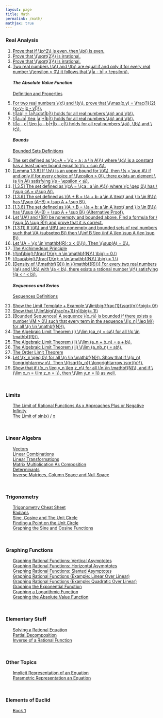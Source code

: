 ```yaml
---
layout: page
title: Math
permalink: /math/
mathjax: true
---
```


<!------------------------------------------------------------------->  
  <h3> Real Analysis </h3>
  <ol type="1">
    <li><a href="/jekyll/update/2024/05/14/analysis-psquared-even-then-p-even.html">
          Prove that if \(p^2\) is even, then \(p\) is even.
	</a></li>
    <li><a href="/jekyll/update/2024/05/01/analysis-square-root-two-irrational.html">
          Prove that \(\sqrt{2}\) is irrational.
    </a></li>
    <li><a href="/jekyll/update/2024/05/15/analysis-square-root-three-irrational.html">
          Prove that \(\sqrt{3}\) is irrational.
    </a></li>
	<!--
    <li><a href="/jekyll/update/2024/05/29/analysis-square-root-3-5-irrational.html">
          Prove that \(\sqrt{3} + \sqrt{5}\) is irrational.
    </a></li>
	-->
    <li><a href="/jekyll/update/2024/05/02/analysis-epsilon-proof-for-equal-real-numbers.html">
          Two real numbers \(a\) and \(b\) are equal if and only if for every real number \(\epsilon > 0\) it follows that \(|a - b| < \epsilon\).   
    </a></li>
<h4><i> The Absolute Value Function </i> </h4>
    <p><a href="/jekyll/update/2024/05/26/analysis-absolute-value-properties.html">
          Definition and Properties  
    </a></p>
    <li><a href="/jekyll/update/2024/05/13/analysis-absolute-value-max-x-y.html">
          For two real numbers \(x\) and \(y\), prove that \(\max(x,y) = \frac{1}{2}(x+y+|x - y|)\).   
    </a></li>
    <li><a href="/jekyll/update/2024/05/24/analysis-absolute-value-product.html">
          \(|ab| = |a|\cdot|b|\) holds for all real numbers \(a\) and \(b\).   
    </a></li>
    <li><a href="/jekyll/update/2024/05/25/analysis-absolute-value-triangle-inquality.html">
          \(|a+b| \leq |a|+|b|\) holds for all real numbers \(a\) and \(b\). 
    </a></li>
    <li><a href="/jekyll/update/2024/05/27/analysis-absolute-value-triangle-inquality-subtract.html">
          \(|a - c| \leq |a - b|+|b - c|\) holds for all real numbers \(a\), \(b\) and \(c\).   
    </a></li>
	<h4><i> Bounds </i></h4>
    <p><a href="/jekyll/update/2024/05/03/analysis-set-bounded.html">
          Bounded Sets Definitions
    </a></p>
    <li><a href="/jekyll/update/2024/05/04/analysis-least-upper-bound-constant.html">
          The set defined as \(c+A = \{c + a : a \in A\}\) where \(c\) is a constant has a least upper bound equal to \(c + sup A\).
    </a></li>
    <li><a href="/jekyll/update/2024/05/05/analysis-least-upper-bound-epsilon.html">
          [Lemma 1.3.8] If \(s\) is an upper bound for \(A\), then \(s = \sup A\) if and only if for every choice of \(\epsilon > 0\), there exists an element \(a \in A\) satisfying \(s - \epsilon < a\).
    </a></li>
    <li><a href="/jekyll/update/2024/05/06/analysis-least-upper-bound-multiply.html">
          [1.3.5] The set defined as \(cA = \{ca : a \in A\}\) where \(c \geq 0\) has \(\sup cA = c\sup A\).
    </a></li>
    <li><a href="/jekyll/update/2024/05/07/analysis-least-upper-bound-sum.html">
          [1.3.6] The set defined as \(A + B = \{a + b: a \in A \text{ and } b \in B\}\) has \(\sup (A+B) = \sup A + \sup B\).
    </a></li>
    <li><a href="/jekyll/update/2024/05/08/analysis-least-upper-bound-sum-alternative.html">
          [1.3.6] The set defined as \(A + B = \{a + b: a \in A \text{ and } b \in B\}\) has \(\sup (A+B) = \sup A + \sup B\) (Alternative Proof).
    </a></li>
    <li><a href="/jekyll/update/2024/05/09/analysis-least-upper-bound-union.html">
          Let \(A\) and \(B\) be nonempty and bounded above. Find a formula for \(\sup (A \cup B)\) and prove that it is correct.
    </a></li>
    <li><a href="/jekyll/update/2024/05/11/analysis-least-upper-bound-infb-infa-supb-supa.html">
          [1.3.11] If \(A\) and \(B\) are nonempty and bounded sets of real numbers such that \(A \subseteq B\) then \(\inf B \leq \inf A \leq \sup A \leq \sup B\).
    </a></li>
    <li><a href="/jekyll/update/2024/05/23/analysis-least-upper-bound-sup0.html">
          Let \(A = \{x \in \mathbf{R}: x < 0\}\). Then \(\sup(A) = 0\).
    </a></li>
    <li><a href="/jekyll/update/2024/05/16/analysis-archimedian-principle.html">
          The Archimedean Principle
    </a></li>
    <li><a href="/jekyll/update/2024/05/17/analysis-archimedian-principle-inf-N.html">
          \(\inf\big(\{\frac{1}{n}: n \in \mathbf{N}\} \big) = 0.\)
    </a></li>
    <li><a href="/jekyll/update/2024/05/18/analysis-archimedian-principle-sup-N.html">
          \(\sup\big(\{\frac{1}{n}: n \in \mathbf{N}\} \big) = 1.\)
    </a></li>
	<!--
    <li><a href="/jekyll/update/2024/05/19/analysis-bounds-alpha-n.html">
          Fix \(\alpha \in (0,1)\). Determine \(\inf(A)\) for \(A=\{\alpha^n: n \in \mathbf{N}\}\).
    </a></li>
    <li><a href="/jekyll/update/2024/05/10/analysis-least-upper-bound-1.3.7.html">
          (11) [1.3.7] If \(a\) is an upper bound for \(A\) and \(a \in A\), then \(a = \sup A\).
    </a></li>
	-->
    <li><a href="/jekyll/update/2024/05/20/analysis-density-of-q-in-r.html">
          [Density of \(\mathbf{Q}\) in \(\mathbf{R}\)] For every two real numbers \(a\) and \(b\) with \(a < b\), there exists a rational number \(r\) satisfying \(a < r < b\).
    </a></li>
	<h4><i>Sequences and Series</i> </h4>
    <p><a href="/jekyll/update/2024/05/21/analysis-seq-definitions.html">
          Sequences Definitions
    </a></p>
    <li><a href="/jekyll/update/2024/05/12/analysis-seq-limit-template.html">
          Show the Limit Template + Example \(\lim\big(\frac{1}{\sqrt{n}}\big)= 0\)
    </a></li>
    <li><a href="/jekyll/update/2024/05/22/analysis-seq-limit-example.html">
          Show that \(\lim\big(\frac{n+1}{n}\big)= 1\)
    </a></li>
    <li><a href="/jekyll/update/2024/06/03/analysis-seq-bounded.html">
          [Bounded Sequences] A sequence \(x_n\) is bounded if there exists a number \(M > 0\) such that every term in the sequence \(|x_n| \leq M\) for all \(n \in \mathbf{N}\).
    </a></li>
    <li><a href="/jekyll/update/2024/05/30/analysis-seq-algebraic-limit-theorem-i.html">
		  The Algebraic Limit Theorem (i) \(\lim (ca_n) = ca\) for all \(c \in \mathbf{R}\).
    </a></li>
    <li><a href="/jekyll/update/2024/05/31/analysis-seq-algebraic-limit-theorem-ii.html">
		  The Algebraic Limit Theorem (ii) \(\lim (a_n + b_n) = a + b\).
    </a></li>
    <li><a href="/jekyll/update/2024/06/01/analysis-seq-algebraic-limit-theorem-iii.html">
		  The Algebraic Limit Theorem (iii) \(\lim (a_nb_n) = ab\).
    </a></li>
    <li><a href="/jekyll/update/2024/06/02/analysis-seq-order-limit-theorem.html">
		  The Order Limit Theorem
    </a></li>
    <li><a href="/jekyll/update/2024/06/04/analysis-seq-sqrt.html">
		  Let \(x_n \geq 0\) for all \(n \in \mathbf{N}\). Show that if \((x_n) \longrightarrow x\), Then \((\sqrt{x_n}) \longrightarrow \sqrt{x}\).
    </a></li>
    <li><a href="/jekyll/update/2024/06/05/analysis-seq-squeeze-theorem.html">
		  Show that if \(x_n \leq y_n \leq z_n\) for all \(n \in \mathbf{N}\), and if \(\lim x_n = \lim z_n = l\), then \(\lim y_n = l\) as well.
    </a></li>
  </ol>
<br>
<!------------------------------------------------------------------->  
  <h3> Limits </h3>
  <ul style="list-style-type:none;">
    <li><a href="/jekyll/update/2024/04/16/limit-rational-functions.html">
            The Limit of Rational Functions As x Approaches Plus or Negative Infinity
    </a></li>
    <li><a href="/jekyll/update/2024/04/14/limit-sin-x.html">
          The Limit of sin(x) / x
    </a></li>
  </ul>
<br>

<!------------------------------------------------------------------->  
   <h3> Linear Algebra </h3>
   <ul style="list-style-type:none;">
       <li><a href="/jekyll/update/2023/09/11/vectors.html">
           Vectors
       </a></li>
       <li><a href="/jekyll/update/2023/09/12/linear-combinations.html">
           Linear Combinations
       </a></li>
       <li><a href="/jekyll/update/2023/09/22/linear-transformations.html">
           Linear Transformations
       </a></li>
       <li><a href="/jekyll/update/2023/09/25/matrix-multiplication-as-composition.html">
           Matrix Multiplication As Composition
       </a></li>
       <li><a href="/jekyll/update/2023/09/26/determinants.html">
           Determinants
       </a></li>
       <li><a href="/jekyll/update/2023/09/27/system-of-linear-equations.html">
           Inverse Matrices, Column Space and Null Space 
       </a></li>
	   <!--
       <li><a href="/jekyll/update/2023/09/29/dot-product.html">
           Dot Product
       </a></li>
       <li><a href="/jekyll/update/2023/10/02/cross-product.html">
           Cross Product
       </a></li>
	   -->
   </ul>
<br>

<!------------------------------------------------------------------->  
  <h3> Trigonometry </h3>
  <ul style="list-style-type:none;">
    <li><a href="/jekyll/update/2024/04/12/trigonometry-cheat-sheet.html">
           Trigonometry Cheat Sheet
      </a></li>
    <li><a href="/jekyll/update/2024/03/26/radians.html">
          Radians
    </a></li>
    <li><a href="/jekyll/update/2024/04/08/the-unit-circle.html">
          Sine, Cosine and The Unit Circle
    </a></li>
    <li><a href="/jekyll/update/2024/03/28/unit-circle-point.html">
          Finding a Point on the Unit Circle
    </a></li>
    <li><a href="/jekyll/update/2024/04/13/graphing-sine-cosine.html">
          Graphing the Sine and Cosine Functions
    </a></li>
  </ul>
<br>

<!------------------------------------------------------------------->  
  <h3> Graphing Functions </h3>
  <ul style="list-style-type:none;">
    <li><a href="/jekyll/update/2024/04/09/graph-vertical-asymptotes.html">
         Graphing Rational Functions: Vertical Asymptotes
    </a></li>
    <li><a href="/jekyll/update/2024/04/10/graph-horizontal-asymptotes.html">
         Graphing Rational Functions: Horizontal Asymptotes
    </a></li>
    <li><a href="/jekyll/update/2024/04/11/graph-slanted-asymptotes.html">
         Graphing Rational Functions: Slanted Asymptotes
    </a></li>
    <li><a href="/jekyll/update/2024/04/04/graph-function-linear-over-linear.html">
          Graphing Rational Functions (Example: Linear Over Linear)
    </a></li>
    <li><a href="/jekyll/update/2024/04/07/graph-function-quadratic-over-linear.html">
          Graphing Rational Functions (Example: Quadratic Over Linear)
    </a></li>
    <li><a href="/jekyll/update/2024/04/15/graph-function-exponential.html">
          Graphing the Exponential Function
    </a></li>
    <li><a href="/jekyll/update/2024/04/03/graph-function-logarithm.html">
          Graphing a Logarithmic Function
    </a></li>
    <li><a href="/jekyll/update/2024/04/05/graph-function-absolute-value.html">
          Graphing the Absolute Value Function
    </a></li>
  </ul>
<br>

<!------------------------------------------------------------------->  
  <h3> Elementary Stuff </h3>
  <ul style="list-style-type:none;">
    <li><a href="/jekyll/update/2024/04/01/rational-equations.html">
          Solving a Rational Equation
    </a></li>
    <li><a href="/jekyll/update/2024/04/02/partial-decomposition.html">
          Partial Decomposition
    </a></li>
    <li><a href="/jekyll/update/2024/04/06/inverse-rational-function.html">
          Inverse of a Rational Function
    </a></li>
  </ul>
<br>

<!------------------------------------------------------------------->  
 <h3> Other Topics </h3>
   <ul style="list-style-type:none;">
       <li><a href="/jekyll/update/2023/09/28/implicit-representation.html">
           Implicit Representation of an Equation
       </a></li>
       <li><a href="/jekyll/update/2023/09/30/parametric-representation.html">
           Parametric Representation an Equation
       </a></li>
   </ul>
<br>

<!------------------------------------------------------------------->  
 <h3> Elements of Euclid </h3>
   <ul style="list-style-type:none;">
       <li><a href="/jekyll/update/2024/04/29/elements-of-euclid-book1.html">
           Book 1
       </a></li>
   </ul>
<br>


<!------------------------------------------------------------------->  
<!--
   <h3> Abstract Algebra </h3>
   <ul style="list-style-type:none;">
       <li><a href="/jekyll/update/2019/09/07/groups.html">
           Groups
       </a></li>
   </ul>
--> 


<!------------------------------------------------------------------->  
<!--
   <h3> Number Theory </h3>
   <ul style="list-style-type:none;">
       <li><a href="/jekyll/update/2019/08/23/prime-numbers.html">
           Prime Numbers
       </a></li>
       <li><a href="/jekyll/update/2019/08/22/congruences.html">
           Congruences
       </a></li>
   </ul>
-->


<!--
<li><a href="/jekyll/update/2022/09/23/proof1.html">
   <b>09/23/2022:</b> If $n \in N,$ then $1 + (-1)^n(2n-1)$ is a multiple of $4$.
</a></li>
<li><a href="/jekyll/update/2022/09/24/proof2.html">
   <b>09/24/2022:</b> If two integers have opposite parity, then their sum is odd.
</a></li>
<li><a href="/jekyll/update/2022/09/25/proof3.html">
   <b>09/25/2022:</b> If $n \in N,$ then $1 + (-1)^n(2n-1)$ is a multiple of $4$.
</a></li>
-->
<br>